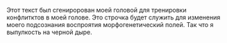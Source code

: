Этот текст был сгениророван моей головой для тренировки конфлитктов в моей голове.
Это строчка будет служить для изменения моего подсознания воспроятия морфогенетический полей. Так что я выпулкость на черной дыре.
